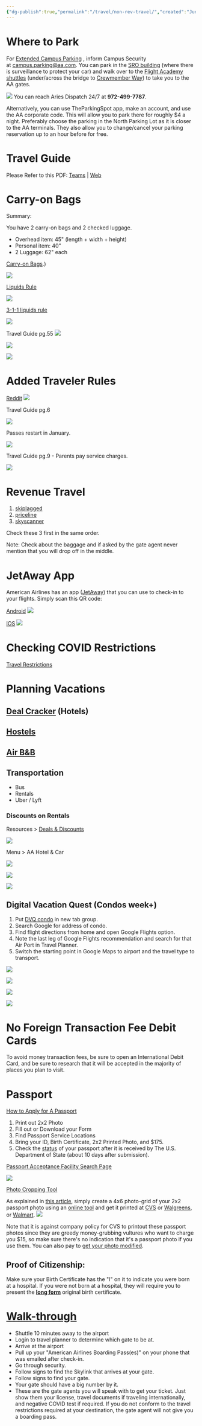```yaml
---
{"dg-publish":true,"permalink":"/travel/non-rev-travel/","created":"Jun 4, 2021, 10:06 PM","updated":""}
---
```



# Where to Park

For [Extended Campus Parking](https://newjetnet.aa.com/docs/DOC-35379) , inform Campus Security at [campus.parking@aa.com](mailto:campus.parking@aa.com). You can park in the [SRO building](https://goo.gl/maps/XvVK93NVmJP1kCsP7) (where there is surveillance to protect your car) and walk over to the [Flight Academy shuttles](https://newjetnet.aa.com/docs/DOC-10664) (under/across the bridge to [Crewmember Way](https://www.google.com/maps/place/4501+Crewmember+Way,+Fort+Worth,+TX+76155/@32.8311043,-97.0639531,19z/data=!4m5!3m4!1s0x864e80f6e15b8fa3:0x6628989cab4efd03!8m2!3d32.8318658!4d-97.063454)) to take you to the AA gates.

![](https://i.imgur.com/FTbffW3.png)
You can reach Aries Dispatch 24/7 at **972-499-7787**.

Alternatively, you can use TheParkingSpot app, make an account, and use the AA corporate code. This will allow you to park there for roughly $4 a night. Preferably choose the parking in the North Parking Lot as it is closer to the AA terminals. They also allow you to change/cancel your parking reservation up to an hour before for free.

# Travel Guide

Please Refer to this PDF: [Teams](https://teams.microsoft.com/l/file/48A66000-C973-4919-853C-5F28778957D3?tenantId=49793faf-eb3f-4d99-a0cf-aef7cce79dc1&fileType=pdf&objectUrl=https%3A%2F%2Fspteam.aa.com%2Fsites%2FTeam-Edge%2FShared%20Documents%2FWiki%2Ftravel_guide.pdf&baseUrl=https%3A%2F%2Fspteam.aa.com%2Fsites%2FTeam-Edge&serviceName=teams&threadId=19:e2b38d014e3e47b998efe12c31966bad@thread.skype&groupId=bc541b4d-20cb-4709-9c03-ddd65a9bf935) | [Web](https://www.cwa7019.org/system/files/aa_travel_guide.pdf)

# Carry-on Bags
Summary:

You have 2 carry-on bags and 2 checked luggage.

-   Overhead item: 45" (length + width + height)
-   Personal item: 40"
-   2 Luggage: 62" each

[Carry-on Bags](https://www.aa.com/i18n/travel-info/baggage/carry-on-baggage.jsp#:~:text=Your%20personal%20item%20like%20a,x%2035%20x%2020%20cm).)

![](https://i.imgur.com/7Ofc2Cf.png)


[Liquids Rule](https://www.tsa.gov/travel/security-screening/liquids-rule)

![](https://i.imgur.com/wRrso7K.png)


[3-1-1 liquids rule](https://www.tsa.gov/videos/travel-tips-3-1-1-liquids-rule#:~:text=You%20are%20allowed%20to%20bring,%2D1%2D1%20liquids%20rule.)

![](https://i.imgur.com/USiJWG5.png)

Travel Guide pg.55
![](https://i.imgur.com/nw2KWdy.png)

![](https://i.imgur.com/gdtfkoC.png)

![](https://i.imgur.com/eIjOdQZ.png)
  
# Added Traveler Rules
[Reddit](https://www.reddit.com/r/americanairlines/comments/9ulwau/aa_buddy_passes/)
![](https://i.imgur.com/oPSyrXf.png)

Travel Guide pg.6

![](https://i.imgur.com/YzbzDKN.png)

Passes restart in January.

![](https://i.imgur.com/iUq2krD.png)

Travel Guide pg.9 - Parents pay service charges.

![](https://i.imgur.com/ZFa0mXJ.png)

# Revenue Travel

1.  [skiplagged](https://skiplagged.com/)
2.  [priceline](https://www.priceline.com/?vrid=215bd01c174953cfaa00a6d0add6f701)
3.  [skyscanner](https://www.skyscanner.com/)

Check these 3 first in the same order.

Note: Check about the baggage and if asked by the gate agent never mention that you will drop off in the middle.

# JetAway App

American Airlines has an app ([JetAway](https://newjetnet.aa.com/docs/DOC-11022)) that you can use to check-in to your flights. Simply scan this QR code:

[Android](https://department.jetnet.aa.com/ITSSvcMgmt/jetAway_android.html?c=jetnet_QR_jetaway_android)
![](https://i.imgur.com/IYExCA7.png)

[IOS](https://department.jetnet.aa.com/ITSSvcMgmt/jetAway_mobile.html?c=jetnet_QR_jetaway_ios)
![](https://i.imgur.com/vR8PFMx.png)

# Checking COVID Restrictions

[Travel Restrictions](https://apply.joinsherpa.com/travel-restrictions?affiliateid=americanairlines&departureDate=2021-07-29&returnDate=2021-08-05&tripType=roundTrip&transitType=noTransit&fullyVaccinated=false&language=en-US)

# Planning Vacations

## [Deal Cracker](https://secrethoteltips.com/dealcracker/) (Hotels)

## [Hostels](https://www.hostelworld.com/)

## [Air B&B](https://www.airbnb.com/)

## Transportation

-   Bus
-   Rentals
-   Uber / Lyft

### Discounts on Rentals

Resources > [Deals & Discounts](https://aadeals.benefithub.com/app/discounts/home)

![](https://i.imgur.com/cyJQ84g.png)


Menu > AA Hotel & Car

![](https://i.imgur.com/tdOyCBP.png)

![](https://i.imgur.com/nCwAOGH.png)

![](https://i.imgur.com/YgUWAV2.png)

## Digital Vacation Quest (Condos week+)

1.  Put [DVQ condo](https://digitalvacationquest.com/condos/Condos.aspx?ex=true) in new tab group.
2.  Search Google for address of condo.
3.  Find flight directions from home and open Google Flights option.
4.  Note the last leg of Google Flights recommendation and search for that Air Port in Travel Planner.
5.  Switch the starting point in Google Maps to airport and the travel type to transport.

![](https://i.imgur.com/KiF0Awb.png)

![](https://i.imgur.com/dKexfgb.png)

![](https://i.imgur.com/RMjygD0.png)

![](https://i.imgur.com/M7m9VlT.png)

# No Foreign Transaction Fee Debit Cards

To avoid money transaction fees, be sure to open an International Debit Card, and be sure to research that it will be accepted in the majority of places you plan to visit.

# Passport

[How to Apply for A Passport](https://travel.state.gov/content/travel/en/passports/how-apply.html)

1.  Print out 2x2 Photo
2.  Fill out or Download your Form
3.  Find Passport Service Locations
4.  Bring your ID, Birth Certificate, 2x2 Printed Photo, and $175.
5.  Check the [status](https://passportstatus.state.gov/) of your passport after it is received by The U.S. Department of State (about 10 days after submission).

[Passport Acceptance Facility Search Page](https://iafdb.travel.state.gov/)

![](https://i.imgur.com/RR9873a.png)

[Photo Cropping Tool](https://identix.state.gov/qotw/Upload.aspx?offLwnJFx%2FOumH2xn6Soo8lNVlRk16hizA1xIEl3dutddsxd%2BGOwpxTnbdWO6xcv)

As explained in [this article](https://passport-photo.online/cvs-pharmacy-passport-photo), simply create a 4x6 photo-grid of your 2x2 passport photo using an [online tool](https://www.idphoto4you.com/) and get it printed at [CVS](https://www.cvs.com/photo/create/builder?sku=CommerceProduct_7182&category=prints) or [Walgreens](https://photo.walgreens.com/create/builder?sku=CommerceProduct_7182&category=prints), or [Walmart](https://photos3.walmart.com/project_edit/standard/dec932b7e58b211daaca285775f032bao668537303).
![](https://i.imgur.com/CmuqV23.jpg)

Note that it is against company policy for CVS to printout these passport photos since they are greedy money-grubbing vultures who want to charge you $15, so make sure there's no indication that it's a passport photo if you use them. You can also pay to [get your photo modified](https://www.123passportphoto.com/).

## Proof of Citizenship:

Make sure your Birth Certificate has the "I" on it to indicate you were born at a hospital. If you were not born at a hospital, they will require you to present the [**long form**](https://abroad.tamu.edu/StudyAbroad/media/Study-Abroad-Image/Birth-Certificate-Info-Sheet.pdf) original birth certificate.

# [Walk-through](https://photos.app.goo.gl/Ltug1FQin6haGJ1b9)

-   Shuttle 10 minutes away to the airport
-   Login to travel planner to determine which gate to be at.
-   Arrive at the airport
-   Pull up your "American Airlines Boarding Pass(es)" on your phone that was emailed after check-in.
-   Go through security.
-   Follow signs to find the Skylink that arrives at your gate.
-   Follow signs to find your gate.
-   Your gate should have a big number by it.
-   These are the gate agents you will speak with to get your ticket. Just show them your license, travel documents if traveling internationally, and negative COVID test if required. If you do not conform to the travel restrictions required at your destination, the gate agent will not give you a boarding pass.
